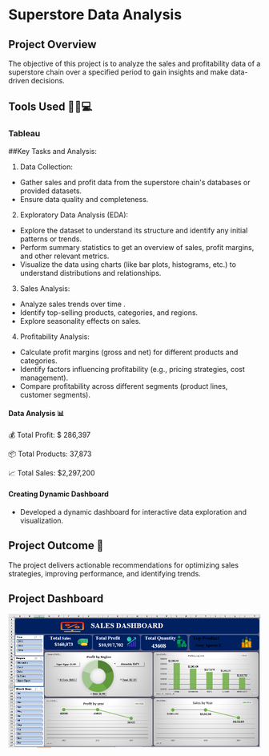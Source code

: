 # Superstore Data Analysis

## Project Overview

The objective of this project is to analyze the sales and profitability data of a superstore chain over a specified period to gain insights and make data-driven decisions.


## Tools Used 🧑‍💻💻

### Tableau

##Key Tasks and Analysis:
  1. Data Collection:
   - Gather sales and profit data from the superstore chain's    databases or provided datasets.
   - Ensure data quality and completeness.

  2. Exploratory Data Analysis (EDA):
   - Explore the dataset to understand its structure and identify any initial patterns or trends.
   - Perform summary statistics to get an overview of sales, profit margins, and other relevant metrics.
   - Visualize the data using charts (like bar plots, histograms, etc.) to understand distributions and relationships.

  3. Sales Analysis:
   - Analyze sales trends over time .
   - Identify top-selling products, categories, and regions.
   - Explore seasonality effects on sales.

  4. Profitability Analysis:
   - Calculate profit margins (gross and net) for different products and categories.
   - Identify factors influencing profitability (e.g., pricing strategies, cost management).
   - Compare profitability across different segments (product lines, customer segments).


#### Data Analysis 📊

💰 Total Profit: $ 286,397

📦 Total Products:  37,873

📈 Total Sales:  $2,297,200 


#### Creating Dynamic Dashboard 
   - Developed a dynamic dashboard for interactive data exploration and visualization.


## Project Outcome 🎯

The project delivers actionable recommendations for optimizing sales strategies, improving performance, and identifying trends.


## Project Dashboard

![Sales Data Analysis Dashboard](https://github.com/esraamorsy131/Sales-Analysis-by-Excel/blob/main/sales%20dashboard.PNG)

